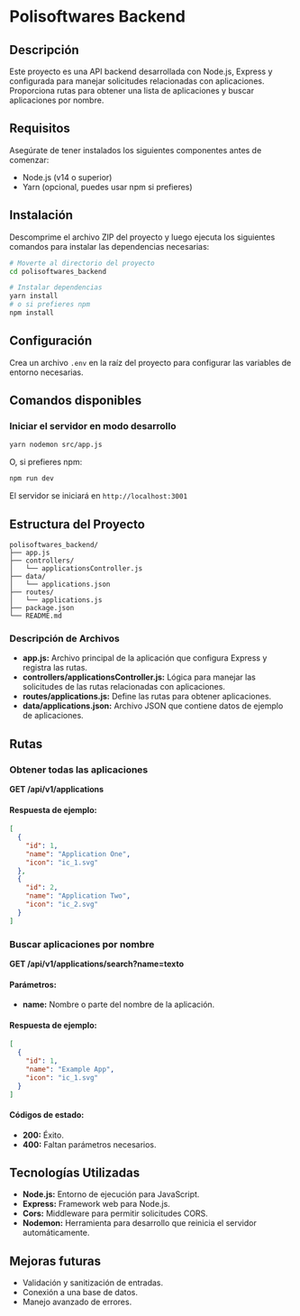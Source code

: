 # Polisoftwares Backend

## Descripción
Este proyecto es una API backend desarrollada con Node.js, Express y configurada para manejar solicitudes relacionadas con aplicaciones. Proporciona rutas para obtener una lista de aplicaciones y buscar aplicaciones por nombre.

## Requisitos
Asegúrate de tener instalados los siguientes componentes antes de comenzar:

- Node.js (v14 o superior)
- Yarn (opcional, puedes usar npm si prefieres)

## Instalación
Descomprime el archivo ZIP del proyecto y luego ejecuta los siguientes comandos para instalar las dependencias necesarias:

```bash
# Moverte al directorio del proyecto
cd polisoftwares_backend

# Instalar dependencias
yarn install
# o si prefieres npm
npm install
```

## Configuración
Crea un archivo `.env` en la raíz del proyecto para configurar las variables de entorno necesarias.

## Comandos disponibles

### Iniciar el servidor en modo desarrollo
```bash
yarn nodemon src/app.js
```
O, si prefieres npm:
```bash
npm run dev
```
El servidor se iniciará en `http://localhost:3001`

## Estructura del Proyecto
```
polisoftwares_backend/
├── app.js
├── controllers/
│   └── applicationsController.js
├── data/
│   └── applications.json
├── routes/
│   └── applications.js
├── package.json
└── README.md
```

### Descripción de Archivos
- **app.js:** Archivo principal de la aplicación que configura Express y registra las rutas.
- **controllers/applicationsController.js:** Lógica para manejar las solicitudes de las rutas relacionadas con aplicaciones.
- **routes/applications.js:** Define las rutas para obtener aplicaciones.
- **data/applications.json:** Archivo JSON que contiene datos de ejemplo de aplicaciones.

## Rutas
### Obtener todas las aplicaciones
**GET /api/v1/applications**

#### Respuesta de ejemplo:
```json
[
  {
    "id": 1,
    "name": "Application One",
    "icon": "ic_1.svg"
  },
  {
    "id": 2,
    "name": "Application Two",
    "icon": "ic_2.svg"
  }
]
```

### Buscar aplicaciones por nombre
**GET /api/v1/applications/search?name=texto**

#### Parámetros:
- **name:** Nombre o parte del nombre de la aplicación.

#### Respuesta de ejemplo:
```json
[
  {
    "id": 1,
    "name": "Example App",
    "icon": "ic_1.svg"
  }
]
```
#### Códigos de estado:
- **200:** Éxito.
- **400:** Faltan parámetros necesarios.

## Tecnologías Utilizadas
- **Node.js:** Entorno de ejecución para JavaScript.
- **Express:** Framework web para Node.js.
- **Cors:** Middleware para permitir solicitudes CORS.
- **Nodemon:** Herramienta para desarrollo que reinicia el servidor automáticamente.

## Mejoras futuras
- Validación y sanitización de entradas.
- Conexión a una base de datos.
- Manejo avanzado de errores.